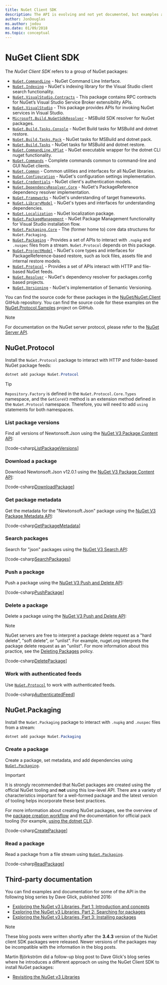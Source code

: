 ```yaml
---
title: NuGet Client SDK
description: The API is evolving and not yet documented, but examples are available on Dave Glick's blog.
author: JonDouglas
ms.author: jodou
ms.date: 01/09/2018
ms.topic: conceptual
---
```


# NuGet Client SDK

The *NuGet Client SDK* refers to a group of NuGet packages:
* [`NuGet.CommandLine`](https://www.nuget.org/packages/NuGet.CommandLine) - NuGet Command Line Interface.
* [`NuGet.Indexing`](https://www.nuget.org/packages/NuGet.Indexing) - NuGet's indexing library for the Visual Studio client search functionality.
* [`NuGet.VisualStudio.Contracts`](https://www.nuget.org/packages/NuGet.VisualStudio.Contracts) - This package contains RPC contracts for NuGet’s Visual Studio Service Broker extensibility APIs.
* [`NuGet.VisualStudio`](https://www.nuget.org/packages/NuGet.VisualStudio) - This package provides APIs for invoking NuGet services in Visual Studio.
* [`Microsoft.Build.NuGetSdkResolver`](https://www.nuget.org/packages/Microsoft.Build.NuGetSdkResolver) - MSBuild SDK resolver for NuGet packages.
* [`NuGet.Build.Tasks.Console`](https://www.nuget.org/packages/NuGet.Build.Tasks.Console) - NuGet Build tasks for MSBuild and dotnet restore.
* [`NuGet.Build.Tasks.Pack`](https://www.nuget.org/packages/NuGet.Build.Tasks.Pack) - NuGet tasks for MSBuild and dotnet pack.
* [`NuGet.Build.Tasks`](https://www.nuget.org/packages/NuGet.Build.Tasks) - NuGet tasks for MSBuild and dotnet restore.
* [`NuGet.CommandLine.XPlat`](https://www.nuget.org/packages/NuGet.CommandLine.XPlat) - NuGet executable wrapper for the dotnet CLI nuget functionality.
* [`NuGet.Commands`](https://www.nuget.org/packages/NuGet.Commands) - Complete commands common to command-line and GUI NuGet clients.
* [`NuGet.Common`](https://www.nuget.org/packages/NuGet.Common) - Common utilities and interfaces for all NuGet libraries.
* [`NuGet.Configuration`](https://www.nuget.org/packages/NuGet.Configuration) - NuGet's configuration settings implementation.
* [`NuGet.Credentials`](https://www.nuget.org/packages/NuGet.Credentials) - NuGet client's authentication models.
* [`NuGet.DependencyResolver.Core`](https://www.nuget.org/packages/NuGet.DependencyResolver.Core) - NuGet's PackageReference dependency resolver implementation.
* [`NuGet.Frameworks`](https://www.nuget.org/packages/NuGet.Frameworks) - NuGet's understanding of target frameworks.
* [`NuGet.LibraryModel`](https://www.nuget.org/packages/NuGet.LibraryModel) - NuGet's types and interfaces for understanding dependencies.
* [`NuGet.Localization`](https://www.nuget.org/packages/NuGet.Localization) - NuGet localization package.
* [`NuGet.PackageManagement`](https://www.nuget.org/packages/NuGet.PackageManagement) - NuGet Package Management functionality for Visual Studio installation flow.
* [`NuGet.Packaging.Core`](https://www.nuget.org/packages/NuGet.Packaging.Core) - The (former home to) core data structures for `NuGet.Packaging`.
* [`NuGet.Packaging`](https://www.nuget.org/packages/NuGet.Packaging) - Provides a set of APIs to interact with `.nupkg` and `.nuspec` files from a stream. `NuGet.Protocol` depends on this package.
* [`NuGet.ProjectModel`](https://www.nuget.org/packages/NuGet.ProjectModel) - NuGet's core types and interfaces for PackageReference-based restore, such as lock files, assets file and internal restore models.
* [`NuGet.Protocol`](https://www.nuget.org/packages/NuGet.Protocol) - Provides a set of APIs interact with HTTP and file-based NuGet feeds.
* [`NuGet.Resolver`](https://www.nuget.org/packages/NuGet.Resolver) - NuGet's dependency resolver for packages.config based projects.
* [`NuGet.Versioning`](https://www.nuget.org/packages/NuGet.Versioning) - NuGet's implementation of Semantic Versioning.

You can find the source code for these packages in the [NuGet/NuGet.Client](https://github.com/NuGet/NuGet.Client) GitHub repository.
You can find the source code for these examples on the [NuGet.Protocol.Samples](https://github.com/NuGet/Samples/tree/main/NuGetProtocolSamples) project on GitHub.

> [!Note]
> For documentation on the NuGet server protocol, please refer to the [NuGet Server API](~/api/overview.md).

## NuGet.Protocol

Install the `NuGet.Protocol` package to interact with HTTP and folder-based NuGet package feeds:

```ps1
dotnet add package NuGet.Protocol
```

> [!Tip]
> `Repository.Factory` is defined in the `NuGet.Protocol.Core.Types` namespace, and the `GetCoreV3` method is an extension method defined in the `NuGet.Protocol` namespace. Therefore, you will need to add `using` statements for both namespaces.

### List package versions

Find all versions of Newtonsoft.Json using the [NuGet V3 Package Content API](../api/package-base-address-resource.md#enumerate-package-versions):

[!code-csharp[ListPackageVersions](~/../nuget-samples/NuGetProtocolSamples/Program.cs?name=ListPackageVersions)]

### Download a package

Download Newtonsoft.Json v12.0.1 using the [NuGet V3 Package Content API](../api/package-base-address-resource.md):

[!code-csharp[DownloadPackage](~/../nuget-samples/NuGetProtocolSamples/Program.cs?name=DownloadPackage)]

### Get package metadata

Get the metadata for the "Newtonsoft.Json" package using the [NuGet V3 Package Metadata API](../api/registration-base-url-resource.md):

[!code-csharp[GetPackageMetadata](~/../nuget-samples/NuGetProtocolSamples/Program.cs?name=GetPackageMetadata)]

### Search packages

Search for "json" packages using the [NuGet V3 Search API](../api/search-query-service-resource.md):

[!code-csharp[SearchPackages](~/../nuget-samples/NuGetProtocolSamples/Program.cs?name=SearchPackages)]

### Push a package

Push a package using the [NuGet V3 Push and Delete API](../api/package-publish-resource.md):

[!code-csharp[PushPackage](~/../nuget-samples/NuGetProtocolSamples/Program.cs?name=PushPackage)]

### Delete a package

Delete a package using the [NuGet V3 Push and Delete API](../api/package-publish-resource.md):

> [!Note]
> NuGet servers are free to interpret a package delete request as a "hard delete", "soft delete", or "unlist".
> For example, nuget.org interprets the package delete request as an "unlist". For more information about this
> practice, see the [Deleting Packages](../nuget-org/policies/deleting-packages.md) policy.

[!code-csharp[DeletePackage](~/../nuget-samples/NuGetProtocolSamples/Program.cs?name=DeletePackage)]

### Work with authenticated feeds

Use [`NuGet.Protocol`](https://www.nuget.org/packages/NuGet.Protocol) to work with authenticated feeds.

[!code-csharp[AuthenticatedFeed](~/../nuget-samples/NuGetProtocolSamples/Program.cs?name=AuthenticatedFeed)]

## NuGet.Packaging

Install the `NuGet.Packaging` package to interact with `.nupkg` and `.nuspec` files from a stream:

```ps1
dotnet add package NuGet.Packaging
```

### Create a package

Create a package, set metadata, and add dependencies using [`NuGet.Packaging`](https://www.nuget.org/packages/NuGet.Packaging).

> [!IMPORTANT]
> It is strongly recommended that NuGet packages are created using the official NuGet tooling and **not** using this
> low-level API. There are a variety of characteristics important for a well-formed package and the latest version of
> tooling helps incorporate these best practices.
> 
> For more information about creating NuGet packages, see the overview of the
> [package creation workflow](../create-packages/overview-and-workflow.md) and the documentation for official pack
> tooling (for example, [using the dotnet CLI](../create-packages/creating-a-package-dotnet-cli.md)).

[!code-csharp[CreatePackage](~/../nuget-samples/NuGetProtocolSamples/Program.cs?name=CreatePackage)]

### Read a package

Read a package from a file stream using [`NuGet.Packaging`](https://www.nuget.org/packages/NuGet.Packaging).

[!code-csharp[ReadPackage](~/../nuget-samples/NuGetProtocolSamples/Program.cs?name=ReadPackage)]

## Third-party documentation

You can find examples and documentation for some of the API in the following blog series by Dave Glick, published 2016:

- [Exploring the NuGet v3 Libraries, Part 1: Introduction and concepts](http://daveaglick.com/posts/exploring-the-nuget-v3-libraries-part-1)
- [Exploring the NuGet v3 Libraries, Part 2: Searching for packages](http://daveaglick.com/posts/exploring-the-nuget-v3-libraries-part-2)
- [Exploring the NuGet v3 Libraries, Part 3: Installing packages](http://daveaglick.com/posts/exploring-the-nuget-v3-libraries-part-3)

> [!Note]
> These blog posts were written shortly after the **3.4.3** version of the NuGet client SDK packages were released.
> Newer versions of the packages may be incompatible with the information in the blog posts.

Martin Björkström did a follow-up blog post to Dave Glick's blog series where he introduces a different approach on using the NuGet Client SDK to install NuGet packages:

- [Revisiting the NuGet v3 Libraries](https://martinbjorkstrom.com/posts/2018-09-19-revisiting-nuget-client-libraries)
